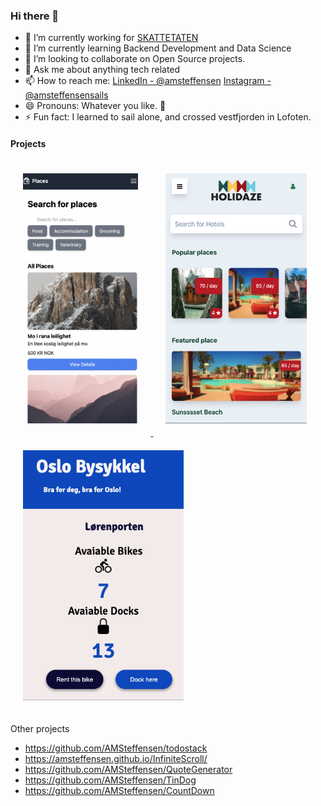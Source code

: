 ### Hi there 👋

- 🔭 I’m currently working for [SKATTETATEN](https://skatteetaten.no/)
- 🌱 I’m currently learning Backend Development and Data Science 
- 👯 I’m looking to collaborate on Open Source projects. 
- 💬 Ask me about anything tech related
- 📫 How to reach me: [LinkedIn - @amsteffensen](https://www.linkedin.com/in/amsteffensen/) [Instagram - @amsteffensensails](https://www.instagram.com/amsteffensensails/)
- 😄 Pronouns: Whatever you like. 🦄 
- ⚡ Fun fact: I learned to sail alone, and crossed vestfjorden in Lofoten. 

#### Projects
<div> 
  
<a href="https://github.com/AMSteffensen/DyreBo">
  <img src="https://github.com/AMSteffensen/amsteffensen/blob/main/DyreBo.png" height="400px" hspace="20" vspace="20" onclick="window.location.href='https://github.com/AMSteffensen/DyreBo';">
</a>

  
  <a href="https://github.com/AMSteffensen/Holidaze">
         <img src="https://github.com/AMSteffensen/amsteffensen/blob/main/Holidaze.png" height="400px" hspace="20" vspace="20">
  </a>
  <a href="https://github.com/AMSteffensen/OsloBysykkel">
          <img src="https://github.com/AMSteffensen/amsteffensen/blob/main/Bysykkel.png" height="400px" hspace="20" vspace="20">
  </a>

  
   
  
 

</div>

Other projects
- https://github.com/AMSteffensen/todostack
- https://amsteffensen.github.io/InfiniteScroll/
- https://github.com/AMSteffensen/QuoteGenerator
- https://github.com/AMSteffensen/TinDog
- https://github.com/AMSteffensen/CountDown
